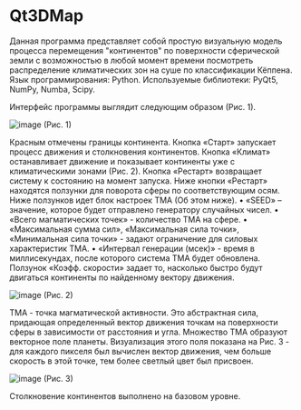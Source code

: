 # Qt3DMap

Данная программа представляет собой простую визуальную модель процесса перемещения "континентов" по поверхности сферической земли с возможностью в любой момент времени посмотреть распределение климатических зон на суше по классификации Кёппена. 
Язык программирования: Python.
Используемые библиотеки: PyQt5, NumPy, Numba, Scipy.

Интерфейс программы выглядит следующим образом (Рис. 1).

![image](https://user-images.githubusercontent.com/88488743/176865879-d6757707-da5a-4670-9e4f-5a8aaa3c04d2.png)
(Рис. 1)

Красным отмечены границы континента. 
Кнопка «Старт» запускает процесс движения и столкновения континентов. Кнопка «Климат» останавливает движение и показывает континенты уже с климатическими зонами (Рис. 2). Кнопка «Рестарт» возвращает систему к состоянию на момент запуска. 
Ниже кнопки «Рестарт» находятся ползунки для поворота сферы по соответствующим осям. 
Ниже ползунков идет блок настроек ТМА (Об этом ниже).
• «SEED» – значение, которое будет отправлено генератору случайных чисел.
• «Всего магматических точек» - количество ТМА на сфере. 
• «Максимальная сумма сил», «Максимальная сила точки», «Минимальная сила точки» - задают ограничение для силовых характеристик ТМА.
• «Интервал генерации (мсек)» - время в миллисекундах, после которого система ТМА будет обновлена. 
Ползунок «Коэфф. скорости» задает то, насколько быстро будут двигаться континенты по найденному вектору движения. 

![image](https://user-images.githubusercontent.com/88488743/176869987-f1a97c4c-0ead-4f66-a4b4-97962887c97c.png)
(Рис. 2)

ТМА - точка магматической активности. Это абстрактная сила, придающая определенный вектор движения точкам на поверхности сферы в зависимости от расстояния и угла. Множество ТМА образуют векторное поле планеты. Визуализация этого поля показана на Рис. 3 - для каждого пикселя был вычислен вектор движения, чем больше скорость в этой точке, тем более светлый цвет был присвоен. 

![image](https://user-images.githubusercontent.com/88488743/176870563-4092ec50-37c1-4f5f-a86c-5dc094b9abf3.png)
(Рис. 3)

Столкновение континентов выполнено на базовом уровне.
